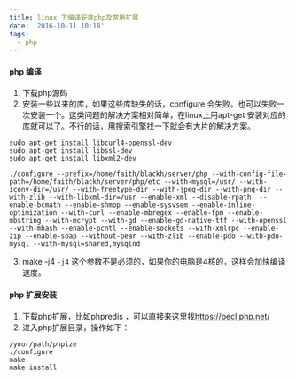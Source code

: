 ```yaml
---
title: linux 下编译安装php及常用扩展
date: '2016-10-11 10:18'
tags:
  - php
---
```


#### php 编译

1. 下载php源码
2. 安装一些以来的库，如果这些库缺失的话，configure 会失败。也可以失败一次安装一个。这类问题的解决方案相对简单，在linux上用apt-get 安装对应的库就可以了。不行的话，用搜索引擎找一下就会有大片的解决方案。
```shell
sudo apt-get install libcurl4-openssl-dev
sudo apt-get install libssl-dev
sudo apt-get install libxml2-dev

./configure --prefix=/home/faith/blackh/server/php --with-config-file-path=/home/faith/blackh/server/php/etc --with-mysql=/usr/ --with-iconv-dir=/usr/ --with-freetype-dir --with-jpeg-dir --with-png-dir --with-zlib --with-libxml-dir=/usr --enable-xml --disable-rpath  --enable-bcmath --enable-shmop --enable-sysvsem --enable-inline-optimization --with-curl --enable-mbregex --enable-fpm --enable-mbstring --with-mcrypt --with-gd --enable-gd-native-ttf --with-openssl --with-mhash --enable-pcntl --enable-sockets --with-xmlrpc --enable-zip --enable-soap --without-pear --with-zlib --enable-pdo --with-pdo-mysql --with-mysql=shared,mysqlnd 
```
3. make -j4  `-j4` 这个参数不是必须的，如果你的电脑是4核的，这样会加快编译速度。

#### php 扩展安装

1. 下载php扩展，比如phpredis ，可以直接来这里找<https://pecl.php.net/>
2. 进入php扩展目录，操作如下：
```shell
/your/path/phpize 
./configure 
make
make install
```
